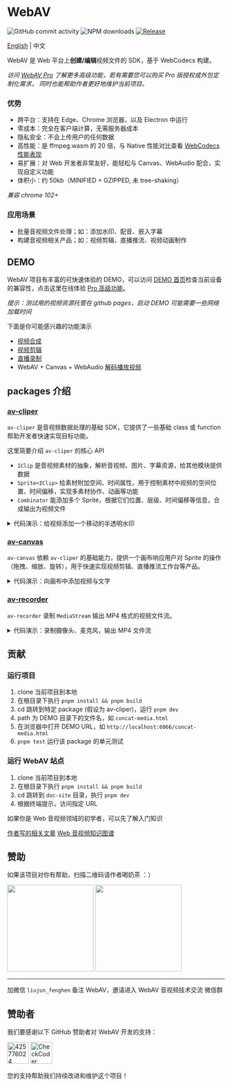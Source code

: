 # WebAV

![GitHub commit activity](https://img.shields.io/github/commit-activity/m/WebAV-Tech/WebAV)
![NPM downloads](https://img.shields.io/npm/dm/@webrock/av-cliper)
[![Release](https://github.com/WebAV-Tech/WebAV/actions/workflows/release.yml/badge.svg)](https://github.com/WebAV-Tech/WebAV/actions/workflows/release.yml)

[English](./README.md) | 中文

WebAV 是 Web 平台上**创建/编辑**视频文件的 SDK，基于 WebCodecs 构建。

_访问 [WebAV Pro](https://github.com/WebAV-Tech/WebAV-Pro) 了解更多高级功能，若有需要您可以购买 Pro 版授权或外包定制化需求， 同时也能帮助作者更好地维护当前项目。_

### 优势

- 跨平台：支持在 Edge、Chrome 浏览器，以及 Electron 中运行
- 零成本：完全在客户端计算，无需服务器成本
- 隐私安全：不会上传用户的任何数据
- 高性能：是 ffmpeg.wasm 的 20 倍，与 Native 性能对比查看 [WebCodecs 性能表现](https://hughfenghen.github.io/posts/2024/07/27/webcodecs-performance-benchmark/)
- 易扩展：对 Web 开发者非常友好，能轻松与 Canvas、WebAudio 配合，实现自定义功能
- 体积小：约 50kb（MINIFIED + GZIPPED, 未 tree-shaking）

_兼容 chrome 102+_

### 应用场景

- 批量音视频文件处理；如：添加水印、配音、嵌入字幕
- 构建音视频相关产品；如：视频剪辑、直播推流、视频动画制作

## DEMO

WebAV 项目有丰富的可快速体验的 DEMO，可以访问 [DEMO 首页](https://webav-tech.github.io/WebAV/demo)检查当前设备的兼容性，点击这里在线体验 [Pro 高级功能](https://webav-tech.github.io/WebAV-Pro/demo)。

_提示：测试用的视频资源托管在 github pages，启动 DEMO 可能需要一些网络加载时间_

下面是你可能感兴趣的功能演示

- [视频合成](https://webav-tech.github.io/WebAV/demo/2_1-concat-video)
- [视频剪辑](https://webav-tech.github.io/WebAV/demo/6_4-video-editor)
- [直播录制](https://webav-tech.github.io/WebAV/demo/4_2-recorder-avcanvas)
- WebAV + Canvas + WebAudio [解码播放视频](https://webav-tech.github.io/WebAV/demo/1_1-decode-video)

## packages 介绍

### [av-cliper](https://webav-tech.github.io/WebAV/_api/av-cliper/)

`av-cliper` 是音视频数据处理的基础 SDK，它提供了一些基础 class 或 function 帮助开发者快速实现目标功能。

这里简要介绍 `av-cliper` 的核心 API

- `IClip` 是音视频素材的抽象，解析音视频、图片、字幕资源，给其他模块提供数据
- `Sprite<IClip>` 给素材附加空间、时间属性，用于控制素材中视频的空间位置、时间偏移，实现多素材协作、动画等功能
- `Combinator` 能添加多个 Sprite，根据它们位置、层级、时间偏移等信息，合成输出为视频文件

<details>
<summary style="cursor: pointer;"> 代码演示：给视频添加一个移动的半透明水印 </summary>

```js
import {
  ImgClip,
  MP4Clip,
  OffscreenSprite,
  renderTxt2ImgBitmap,
  Combinator,
} from '@webrock/av-cliper';

const spr1 = new OffscreenSprite(
  new MP4Clip((await fetch('./video/bunny.mp4')).body),
);
const spr2 = new OffscreenSprite(
  new ImgClip(
    await renderTxt2ImgBitmap(
      '水印',
      `font-size:40px; color: white; text-shadow: 2px 2px 6px red;`,
    ),
  ),
);
spr2.time = { offset: 0, duration: 5e6 };
spr2.setAnimation(
  {
    '0%': { x: 0, y: 0 },
    '25%': { x: 1200, y: 680 },
    '50%': { x: 1200, y: 0 },
    '75%': { x: 0, y: 680 },
    '100%': { x: 0, y: 0 },
  },
  { duration: 4e6, iterCount: 1 },
);
spr2.zIndex = 10;
spr2.opacity = 0.5;

const com = new Combinator({
  width: 1280,
  height: 720,
});

await com.addSprite(spr1);
await com.addSprite(spr2);

com.output(); // => ReadableStream
```

</details>

### [av-canvas](https://webav-tech.github.io/WebAV/_api/av-canvas/)

`av-canvas` 依赖 `av-cliper` 的基础能力，提供一个画布响应用户对 Sprite 的操作（拖拽、缩放、旋转），用于快速实现视频剪辑、直播推流工作台等产品。

<details>
<summary style="cursor: pointer;"> 代码演示：向画布中添加视频与文字 </summary>

```js
import {
  ImgClip,
  MP4Clip,
  VisibleSprite,
  renderTxt2ImgBitmap,
} from '@webrock/av-cliper';
import { AVCanvas } from '@webrock/av-canvas';

const avCvs = new AVCanvas(document.querySelector('#app'), {
  width: 1280,
  height: 720,
});

const spr1 = new VisibleSprite(
  new MP4Clip((await fetch('./video/bunny.mp4')).body),
);
const spr2 = new VisibleSprite(
  new ImgClip(
    await renderTxt2ImgBitmap(
      '水印',
      `font-size:40px; color: white; text-shadow: 2px 2px 6px red;`,
    ),
  ),
);

await avCvs.add(spr1);
await avCvs.add(spr2);

// 将用户编辑的素材导出成视频
// (await avCvs.createCombinator()).output()

// 从画布捕获流（MediaStream），用于直播推流或录制视频
// avCvs.captureStream()
```

</details>

### [av-recorder](https://webav-tech.github.io/WebAV/_api/av-canvas/)

`av-recorder` 录制 `MediaStream` 输出 MP4 格式的视频文件流。

<details>
<summary style="cursor: pointer;"> 代码演示：录制摄像头、麦克风，输出 MP4 文件流 </summary>

```js
import { AVRecorder } from '@webrock/av-recorder';
const mediaStream = await navigator.mediaDevices.getUserMedia({
  video: true,
  audio: true,
});

const recorder = new AVRecorder(recodeMS);
recorder.start(); // => ReadableStream
```

</details>

## 贡献

### 运行项目

1. clone 当前项目到本地
2. 在根目录下执行 `pnpm install && pnpm build`
3. cd 跳转到特定 package (假设为 av-cliper)，运行 `pnpm dev`
4. path 为 DEMO 目录下的文件名，如 `concat-media.html`
5. 在浏览器中打开 DEMO URL，如 `http://localhost:6066/concat-media.html`
6. `pnpm test` 运行该 package 的单元测试

### 运行 WebAV 站点

1. clone 当前项目到本地
2. 在根目录下执行 `pnpm install && pnpm build`
3. cd 跳转到 `doc-site` 目录，执行 `pnpm dev`
4. 根据终端提示，访问指定 URL

如果你是 Web 音视频领域的初学者，可以先了解入门知识

[作者写的相关文章](https://webav-tech.github.io/WebAV/article)
[Web 音视频知识图谱](https://github.com/hughfenghen/WebAV-KnowledgeGraph)

## 赞助

如果该项目对你有帮助，扫描二维码请作者喝奶茶 ：）

<img src="https://github.com/WebAV-Tech/WebAV/assets/3307051/4b25836a-3f85-4160-b0bf-6c8360fad9a4" width=200 />
<img src="https://github.com/WebAV-Tech/WebAV/assets/3307051/b0d8ff07-71c9-46c1-af33-019420d17c06" width=200 />

---

加微信 `liujun_fenghen` 备注 WebAV，邀请进入 WebAV 音视频技术交流 微信群

## 赞助者

我们要感谢以下 GitHub 赞助者对 WebAV 开发的支持：

<div>
  <a href="https://github.com/425776024"><img src="https://github.com/425776024.png" width="50" height="50" alt="425776024" /></a>
  <a href="https://github.com/CheckCoder"><img src="https://github.com/CheckCoder.png" width="50" height="50" alt="CheckCoder" /></a>
</div>

您的支持帮助我们持续改进和维护这个项目！
